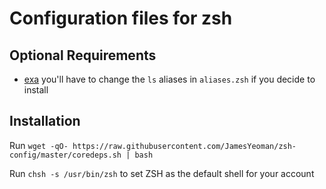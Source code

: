 # Configuration files for zsh
## Optional Requirements
- [exa](https://the.exa.website/) you'll have to change the `ls` aliases in `aliases.zsh` if you decide to install
## Installation
Run `wget -qO- https://raw.githubusercontent.com/JamesYeoman/zsh-config/master/coredeps.sh | bash`

Run `chsh -s /usr/bin/zsh` to set ZSH as the default shell for your account
